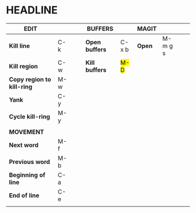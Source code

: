 # HEADLINE

| **EDIT**                     |     |  |  | **BUFFERS**      |                            | **MAGIT** |         |  |  |
|---------------------------- |--- |--- |--- |---------------- |-------------------------- |--------- |------- |--- |--- |
| **Kill line**                | C-k |  |  | **Open buffers** | C-x b                      | **Open**  | M-m g s |  |  |
| **Kill region**              | C-w |  |  | **Kill buffers** | <Mark buffers to kill> M-D |           |         |  |  |
| **Copy region to kill-ring** | M-w |  |  |                  |                            |           |         |  |  |
| **Yank**                     | C-y |  |  |                  |                            |           |         |  |  |
| **Cycle kill-ring**          | M-y |  |  |                  |                            |           |         |  |  |
|                              |     |  |  |                  |                            |           |         |  |  |
| **MOVEMENT**                 |     |  |  |                  |                            |           |         |  |  |
| **Next word**                | M-f |  |  |                  |                            |           |         |  |  |
| **Previous word**            | M-b |  |  |                  |                            |           |         |  |  |
| **Beginning of line**        | C-a |  |  |                  |                            |           |         |  |  |
| **End of line**              | C-e |  |  |                  |                            |           |         |  |  |
|                              |     |  |  |                  |                            |           |         |  |  |
